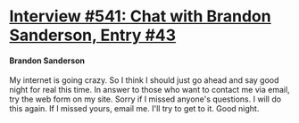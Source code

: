 # [Interview #541: Chat with Brandon Sanderson, Entry #43](https://www.theoryland.com/intvmain.php?i=541#43)

#### Brandon Sanderson

My internet is going crazy. So I think I should just go ahead and say good night for real this time. In answer to those who want to contact me via email, try the web form on my site. Sorry if I missed anyone's questions. I will do this again. If I missed yours, email me. I'll try to get to it. Good night.

